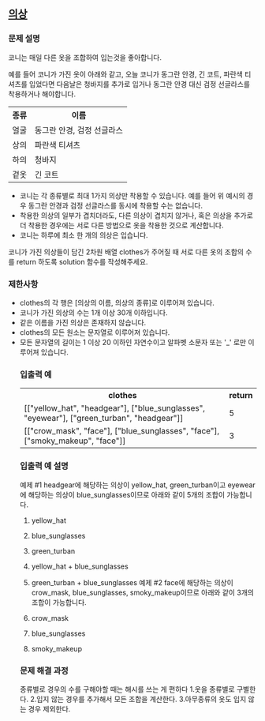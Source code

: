 ## <a href="https://school.programmers.co.kr/learn/courses/30/lessons/42578">의상</a>
### 문제 설명
<p>코니는 매일 다른 옷을 조합하여 입는것을 좋아합니다.

예를 들어 코니가 가진 옷이 아래와 같고, 오늘 코니가 동그란 안경, 긴 코트, 파란색 티셔츠를 입었다면 다음날은 청바지를 추가로 입거나 동그란 안경 대신 검정 선글라스를 착용하거나 해야합니다.
<table>
    <th>종류</th>
	<th>이름</th>
    <tr>
        <td>얼굴</td>
        <td>동그란 안경, 검정 선글라스</td>
    </tr>
<tr>
    <td>상의</td>
    <td>파란색 티셔츠</td>
</tr>
<tr>
    <td>하의</td>
    <td>청바지</td>
</tr>
  <tr>
   <td>겉옷</td>
    <td>긴 코트</td>
</tr>
</table>

<ul>
  <li>
코니는 각 종류별로 최대 1가지 의상만 착용할 수 있습니다. 예를 들어 위 예시의 경우 동그란 안경과 검정 선글라스를 동시에 착용할 수는 없습니다.</li>
<li>
  착용한 의상의 일부가 겹치더라도, 다른 의상이 겹치지 않거나, 혹은 의상을 추가로 더 착용한 경우에는 서로 다른 방법으로 옷을 착용한 것으로 계산합니다.</li>
  <li>
코니는 하루에 최소 한 개의 의상은 입습니다.
  </li>
</ul>
코니가 가진 의상들이 담긴 2차원 배열 clothes가 주어질 때 서로 다른 옷의 조합의 수를 return 하도록 solution 함수를 작성해주세요.
</p>

### 제한사항
<ul>
  <li>
clothes의 각 행은 [의상의 이름, 의상의 종류]로 이루어져 있습니다.</li>
  <li>
코니가 가진 의상의 수는 1개 이상 30개 이하입니다.</li>
  <li>
같은 이름을 가진 의상은 존재하지 않습니다.</li>
  <li>
clothes의 모든 원소는 문자열로 이루어져 있습니다.</li>
  <li>
모든 문자열의 길이는 1 이상 20 이하인 자연수이고 알파벳 소문자 또는 '_' 로만 이루어져 있습니다.
  </li>
  
### 입출력 예
<table>
  <th>
clothes
  </th>
  <th>
    return</th>
  <tr>
    <td>[["yellow_hat", "headgear"], ["blue_sunglasses", "eyewear"], ["green_turban", "headgear"]]</td>
<td>	5</td>
  </tr>
  <tr>
    <td>
[["crow_mask", "face"], ["blue_sunglasses", "face"], ["smoky_makeup", "face"]]</td>
    <td>3</td></tr>
</table>

### 입출력 예 설명
예제 #1
headgear에 해당하는 의상이 yellow_hat, green_turban이고 eyewear에 해당하는 의상이 blue_sunglasses이므로 아래와 같이 5개의 조합이 가능합니다.

1. yellow_hat
2. blue_sunglasses
3. green_turban
4. yellow_hat + blue_sunglasses
5. green_turban + blue_sunglasses
예제 #2
face에 해당하는 의상이 crow_mask, blue_sunglasses, smoky_makeup이므로 아래와 같이 3개의 조합이 가능합니다.

1. crow_mask
2. blue_sunglasses
3. smoky_makeup

### 문제 해결 과정
종류별로 경우의 수를 구해야할 때는 해시를 쓰는 게 편하다
1.옷을 종류별로 구별한다.
2.입지 않는 경우를 추가해서 모든 조합을 계산한다.
3.아무종류의 옷도 입지 않는 경우 제외한다.


